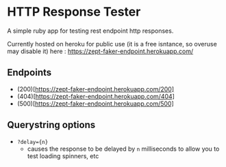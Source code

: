 # HTTP Response Tester
A simple ruby app for testing rest endpoint http responses. 

Currently hosted on heroku for public use (it is a free isntance, so overuse may disable it) here : https://zept-faker-endpoint.herokuapp.com/

## Endpoints
- (200)[https://zept-faker-endpoint.herokuapp.com/200]
- (404)[https://zept-faker-endpoint.herokuapp.com/404]
- (500)[https://zept-faker-endpoint.herokuapp.com/500]

## Querystring options
- `?delay={n}` 
    - causes the response to be delayed by `n` milliseconds to allow you to test loading spinners, etc
